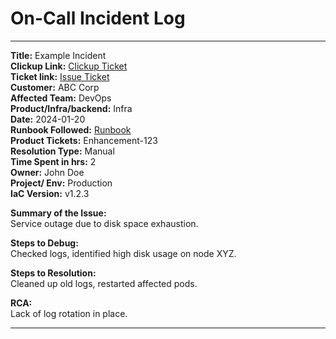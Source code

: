 # On-Call Incident Log

---
**Title:** Example Incident  
**Clickup Link:** [Clickup Ticket](https://example.com)  
**Ticket link:** [Issue Ticket](https://example.com)  
**Customer:** ABC Corp  
**Affected Team:** DevOps  
**Product/Infra/backend:** Infra  
**Date:** 2024-01-20  
**Runbook Followed:** [Runbook](https://example.com)  
**Product Tickets:** Enhancement-123  
**Resolution Type:** Manual  
**Time Spent in hrs:** 2  
**Owner:** John Doe  
**Project/ Env:** Production  
**IaC Version:** v1.2.3  

**Summary of the Issue:**  
Service outage due to disk space exhaustion.  

**Steps to Debug:**  
Checked logs, identified high disk usage on node XYZ.  

**Steps to Resolution:**  
Cleaned up old logs, restarted affected pods.  

**RCA:**  
Lack of log rotation in place.  

---
